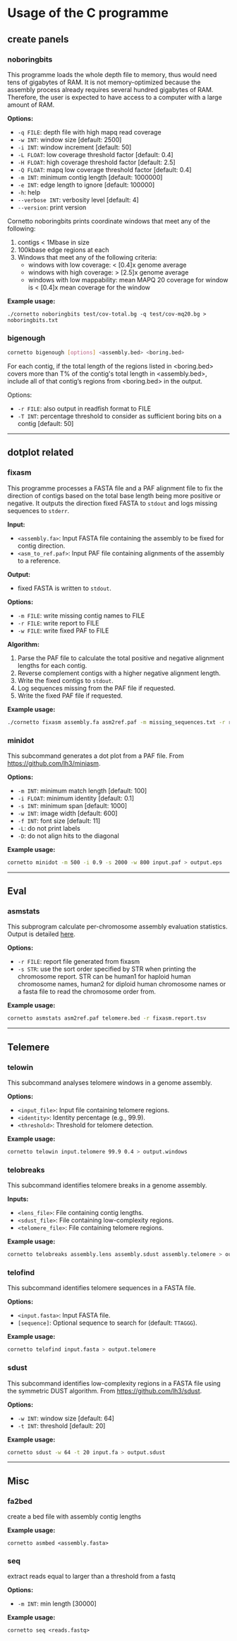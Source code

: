 # Usage of the C programme

## create panels

### noboringbits

This programme loads the whole depth file to memory, thus would need tens of gigabytes of RAM. It is not memory-optimized because the assembly process already requires several hundred gigabytes of RAM. Therefore, the user is expected to have access to a computer with a large amount of RAM.

**Options:**

* `-q FILE`:       depth file with high mapq read coverage
* `-w INT`:        window size [default: 2500]
* `-i INT`:        window increment [default: 50]
* `-L FLOAT`:      low coverage threshold factor [default: 0.4]
* `-H FLOAT`:      high coverage threshold factor [default: 2.5]
* `-Q FLOAT`:      mapq low coverage threshold factor [default: 0.4]
* `-m INT`:        minimum contig length [default: 1000000]
* `-e INT`:        edge length to ignore [default: 100000]
* `-h`:            help
* `--verbose INT`: verbosity level [default: 4]
* `--version`:     print version


Cornetto noboringbits prints coordinate windows that meet any of the following:

1. contigs < 1Mbase in size
2. 100kbase edge regions at each
3. Windows that meet any of the following criteria:
   - windows with low coverage: < [0.4]x genome average
   - windows with high coverage: > [2.5]x genome average
   - windows with low mappability: mean MAPQ 20 coverage for window is < [0.4]x mean coverage for the window


**Example usage:**
```
./cornetto noboringbits test/cov-total.bg -q test/cov-mq20.bg > noboringbits.txt
```


### bigenough

```bash
cornetto bigenough [options] <assembly.bed> <boring.bed>
```

For each contig, if the total length of the regions listed in <boring.bed> covers more than T% of the contig's total length in <assembly.bed>, include all of that contig’s regions from <boring.bed> in the output.

Options:
* `-r FILE`:  also output in readfish format to FILE
* `-T INT`:   percentage threshold to consider as sufficient boring bits on a contig [default: 50]

---

## dotplot related

### fixasm

This programme processes a FASTA file and a PAF alignment file to fix the direction of contigs based on the total base length being more positive or negative. It outputs the direction fixed FASTA to `stdout` and logs missing sequences to `stderr`.

**Input:**

* `<assembly.fa>`: Input FASTA file containing the assembly to be fixed for contig direction.
* `<asm_to_ref.paf>`: Input PAF file containing alignments of the assembly to a reference.

**Output:**

* fixed FASTA is written to `stdout`.

**Options:**

* `-m FILE`:   write missing contig names to FILE
* `-r FILE`:   write report to FILE
* `-w FILE`:   write fixed PAF to FILE


**Algorithm:**

1. Parse the PAF file to calculate the total positive and negative alignment lengths for each contig.
2. Reverse complement contigs with a higher negative alignment length.
3. Write the fixed contigs to `stdout`.
4. Log sequences missing from the PAF file if requested.
5. Write the fixed PAF file if requested.

**Example usage:**

```bash
./cornetto fixasm assembly.fa asm2ref.paf -m missing_sequences.txt -r report.tsv -w fixed.paf > fixed_contigs.fasta
```


### minidot

This subcommand generates a dot plot from a PAF file. From https://github.com/lh3/miniasm.

**Options:**

* `-m INT`:        minimum match length [default: 100]
* `-i FLOAT`:      minimum identity [default: 0.1]
* `-s INT`:        minimum span [default: 1000]
* `-w INT`:        image width [default: 600]
* `-f INT`:        font size [default: 11]
* `-L`:            do not print labels
* `-D`:            do not align hits to the diagonal

**Example usage:**

```bash
cornetto minidot -m 500 -i 0.9 -s 2000 -w 800 input.paf > output.eps
```

---
## Eval

### asmstats

This subprogram calculate per-chromosome assembly evaluation statistics. Output is detailed [here](asmstats.md).

**Options:**
-   `-r FILE`:               report file generated from fixasm
-   `-s STR`:                use the sort order specified by STR when printing the chromosome report. STR can be human1 for haploid human chromosome names, human2 for diploid human chromosome names or a fasta file to read the chromosome order from.

**Example usage:**
```bash
cornetto asmstats asm2ref.paf telomere.bed -r fixasm.report.tsv
```


---

## Telemere


### telowin

This subcommand analyses telomere windows in a genome assembly.

**Options:**

* `<input_file>`:  Input file containing telomere regions.
* `<identity>`:    Identity percentage (e.g., 99.9).
* `<threshold>`:   Threshold for telomere detection.

**Example usage:**

```bash
cornetto telowin input.telomere 99.9 0.4 > output.windows
```


### telobreaks

This subcommand identifies telomere breaks in a genome assembly.

**Inputs:**

* `<lens_file>`:   File containing contig lengths.
* `<sdust_file>`:  File containing low-complexity regions.
* `<telomere_file>`: File containing telomere regions.

**Example usage:**

```bash
cornetto telobreaks assembly.lens assembly.sdust assembly.telomere > output.breaks
```


### telofind

This subcommand identifies telomere sequences in a FASTA file.

**Options:**

* `<input.fasta>`: Input FASTA file.
* `[sequence]`:    Optional sequence to search for (default: `TTAGGG`).

**Example usage:**

```bash
cornetto telofind input.fasta > output.telomere
```

### sdust

This subcommand identifies low-complexity regions in a FASTA file using the symmetric DUST algorithm. From https://github.com/lh3/sdust.

**Options:**

* `-w INT`:        window size [default: 64]
* `-t INT`:        threshold [default: 20]

**Example usage:**

```bash
cornetto sdust -w 64 -t 20 input.fa > output.sdust
```

---

## Misc

### fa2bed

create a bed file with assembly contig lengths

**Example usage:**
```
cornetto asmbed <assembly.fasta>
```

### seq

extract reads equal to larger than a threshold from a fastq

**Options:**
- `-m INT`:        min length [30000]

**Example usage:**
```
cornetto seq <reads.fastq>
```